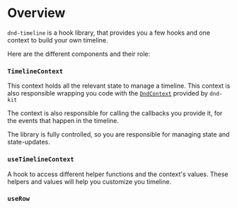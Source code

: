 # Overview

`dnd-timeline` is a hook library, that provides you a few hooks and one context to build your own timeline.

Here are the different components and their role:

### `TimelineContext`

This context holds all the relevant state to manage a timeline. This context is also responsible wrapping you code with the [`DndContext`](https://docs.dndkit.com/api-documentation/context-provider) provided by `dnd-kit`

The context is also responsible for calling the callbacks you provide it, for the events that happen in the timeline.

The library is fully controlled, so you are responsible for managing state and state-updates.

### `useTimelineContext`

A hook to access different helper functions and the context's values. These helpers and values will help you customize you timeline.

### `useRow`

